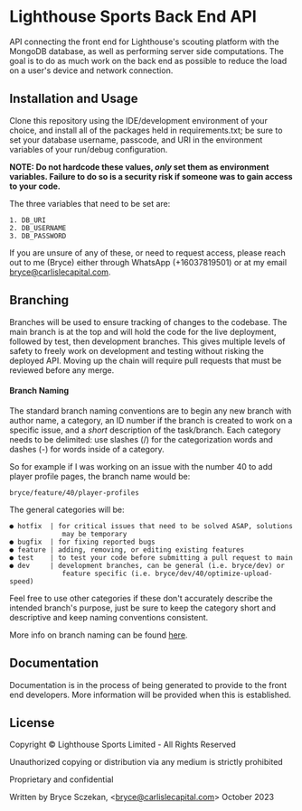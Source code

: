
# Lighthouse Sports Back End API

API connecting the front end for Lighthouse's scouting platform with the MongoDB database, as well as performing server side computations. The goal is to do as much work on the back end as possible to reduce the load on a user's device and network connection.

## Installation and Usage

Clone this repository using the IDE/development environment of your choice, and install all of the packages held in requirements.txt; be sure to set your database username, passcode, and URI in the environment variables of your run/debug configuration.

**NOTE: Do not hardcode these values, *only* set them as environment variables. Failure to do so is a security risk if someone was to gain access to your code.**

The three variables that need to be set are:

    1. DB_URI
    2. DB_USERNAME
    3. DB_PASSWORD

If you are unsure of any of these, or need to request access, please reach out to me (Bryce) either through WhatsApp (+16037819501) or at my email bryce@carlislecapital.com.

## Branching

Branches will be used to ensure tracking of changes to the codebase. The main branch is at the top and will hold the code for the live deployment, followed by test, then development branches. This gives multiple levels of safety to freely work on development and testing without risking the deployed API. Moving up the chain will require pull requests that must be reviewed before any merge.

#### Branch Naming

The standard branch naming conventions are to begin any new branch with author name, a category, an ID number if the branch is created to work on a specific issue, and a *short* description of the task/branch. Each category needs to be delimited: use slashes (/) for the categorization words and dashes (-) for words inside of a category.

So for example if I was working on an issue with the number 40 to add player profile pages, the branch name would be:

`bryce/feature/40/player-profiles`

The general categories will be:

    ● hotfix  | for critical issues that need to be solved ASAP, solutions
                 may be temporary
    ● bugfix  | for fixing reported bugs
    ● feature | adding, removing, or editing existing features
    ● test    | to test your code before submitting a pull request to main
    ● dev     | development branches, can be general (i.e. bryce/dev) or
                 feature specific (i.e. bryce/dev/40/optimize-upload-speed)

Feel free to use other categories if these don't accurately describe the intended branch's purpose, just be sure to keep the category short and descriptive and keep naming conventions consistent.

More info on branch naming can be found [here](https://tilburgsciencehub.com/building-blocks/collaborate-and-share-your-work/use-github/naming-git-branches/).

## Documentation

Documentation is in the process of being generated to provide to the front end developers. More information will be provided when this is established.

## License

Copyright © Lighthouse Sports Limited - All Rights Reserved

Unauthorized copying or distribution via any medium is strictly prohibited

Proprietary and confidential

Written by Bryce Sczekan, \<bryce@carlislecapital.com\> October 2023
